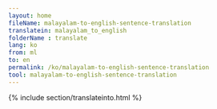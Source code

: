 ```yaml
---
layout: home
fileName: malayalam-to-english-sentence-translation
translatein: malayalam_to_english
folderName : translate
lang: ko
from: ml
to: en
permalink: /ko/malayalam-to-english-sentence-translation
tool: malayalam-to-english-sentence-translation
---
```

{% include section/translateinto.html %}